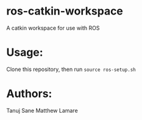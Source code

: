 # ros-catkin-workspace
A catkin workspace for use with ROS

# Usage:
Clone this repository, then run `source ros-setup.sh`

# Authors:
Tanuj Sane
Matthew Lamare
